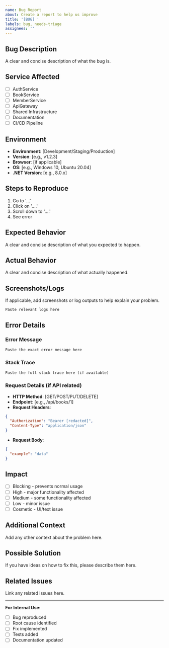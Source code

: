 ```yaml
---
name: Bug Report
about: Create a report to help us improve
title: '[BUG] '
labels: bug, needs-triage
assignees: ''
---
```


## Bug Description
A clear and concise description of what the bug is.

## Service Affected
- [ ] AuthService
- [ ] BookService
- [ ] MemberService
- [ ] ApiGateway
- [ ] Shared Infrastructure
- [ ] Documentation
- [ ] CI/CD Pipeline

## Environment
- **Environment**: [Development/Staging/Production]
- **Version**: [e.g., v1.2.3]
- **Browser**: [if applicable]
- **OS**: [e.g., Windows 10, Ubuntu 20.04]
- **.NET Version**: [e.g., 8.0.x]

## Steps to Reproduce
1. Go to '...'
2. Click on '....'
3. Scroll down to '....'
4. See error

## Expected Behavior
A clear and concise description of what you expected to happen.

## Actual Behavior
A clear and concise description of what actually happened.

## Screenshots/Logs
If applicable, add screenshots or log outputs to help explain your problem.

```
Paste relevant logs here
```

## Error Details
### Error Message
```
Paste the exact error message here
```

### Stack Trace
```
Paste the full stack trace here (if available)
```

### Request Details (if API related)
- **HTTP Method**: [GET/POST/PUT/DELETE]
- **Endpoint**: [e.g., /api/books/1]
- **Request Headers**: 
```json
{
  "Authorization": "Bearer [redacted]",
  "Content-Type": "application/json"
}
```
- **Request Body**:
```json
{
  "example": "data"
}
```

## Impact
- [ ] Blocking - prevents normal usage
- [ ] High - major functionality affected
- [ ] Medium - some functionality affected
- [ ] Low - minor issue
- [ ] Cosmetic - UI/text issue

## Additional Context
Add any other context about the problem here.

## Possible Solution
If you have ideas on how to fix this, please describe them here.

## Related Issues
Link any related issues here.

---
**For Internal Use:**
- [ ] Bug reproduced
- [ ] Root cause identified
- [ ] Fix implemented
- [ ] Tests added
- [ ] Documentation updated